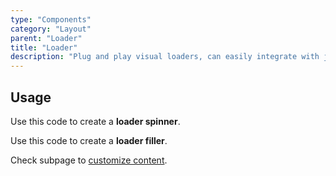 ```yaml
---
type: "Components"
category: "Layout"
parent: "Loader"
title: "Loader"
description: "Plug and play visual loaders, can easily integrate with javascript."
---
```


## Usage

Use this code to create a **loader spinner**.

<demo>
  <demoinline src="demos/components/loader/spinner">
  </demoinline>
</demo>

Use this code to create a **loader filler**.

<demo>
  <demoinline src="demos/components/loader/filler-x">
  </demoinline>
</demo>

Check subpage to [customize content](/components/loader/content#filler).
